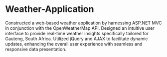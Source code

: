 # Weather-Application
Constructed a web-based weather application by harnessing ASP.NET MVC in conjunction with the OpenWeatherMap API. 
Designed an intuitive user interface to provide real-time weather insights specifically tailored for Gauteng, South Africa. 
Utilized jQuery and AJAX to facilitate dynamic updates, enhancing the overall user experience with seamless and responsive data presentation.
